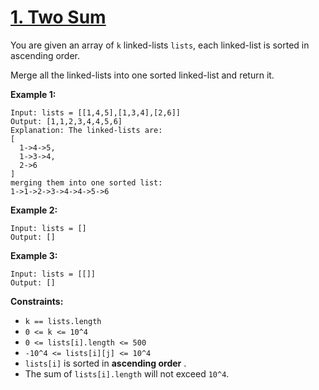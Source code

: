 # [1. Two Sum](https://leetcode.com/problems/two-sum/description/)

You are given an array of `k` linked-lists `lists`, each linked-list is sorted in ascending order.

Merge all the linked-lists into one sorted linked-list and return it.

**Example 1:** 

```
Input: lists = [[1,4,5],[1,3,4],[2,6]]
Output: [1,1,2,3,4,4,5,6]
Explanation: The linked-lists are:
[
  1->4->5,
  1->3->4,
  2->6
]
merging them into one sorted list:
1->1->2->3->4->4->5->6
```

**Example 2:** 

```
Input: lists = []
Output: []
```

**Example 3:** 

```
Input: lists = [[]]
Output: []
```

**Constraints:** 

- `k == lists.length`
- `0 <= k <= 10^4`
- `0 <= lists[i].length <= 500`
- `-10^4 <= lists[i][j] <= 10^4`
- `lists[i]` is sorted in **ascending order** .
- The sum of `lists[i].length` will not exceed `10^4`.